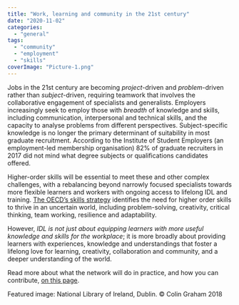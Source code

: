 ```yaml
---
title: "Work, learning and community in the 21st century"
date: "2020-11-02"
categories: 
  - "general"
tags: 
  - "community"
  - "employment"
  - "skills"
coverImage: "Picture-1.png"
---
```


Jobs in the 21st century are becoming _project_\-driven and _problem_\-driven rather than _subject_\-driven, requiring teamwork that involves the collaborative engagement of specialists and generalists. Employers increasingly seek to employ those with _breadth_ of knowledge and skills, including communication, interpersonal and technical skills, and the capacity to analyse problems from different perspectives. Subject-specific knowledge is no longer the primary determinant of suitability in most graduate recruitment. According to the Institute of Student Employers (an employment-led membership organisation) 82% of graduate recruiters in 2017 did not mind what degree subjects or qualifications candidates offered.

Higher-order skills will be essential to meet these and other complex challenges, with a rebalancing beyond narrowly focused specialists towards more flexible learners and workers with ongoing access to lifelong IDL and training. [The OECD’s skills strategy](https://www.oecd.org/skills/oecd-skills-strategy-2019-9789264313835-en.htm) identifies the need for higher order skills to thrive in an uncertain world, including problem-solving, creativity, critical thinking, team working, resilience and adaptability.

However, _IDL is not just about equipping learners with more useful knowledge and skills for the workplace_; it is more broadly about providing learners with experiences, knowledge and understandings that foster a lifelong love for learning, creativity, collaboration and community, and a deeper understanding of the world.

Read more about what the network will do in practice, and how you can contribute, [on this page](https://idlnetwork.org/about/).

Featured image: National Library of Ireland, Dublin. © Colin Graham 2018
